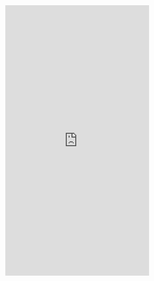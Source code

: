 <iframe  
height=850
width=90%
src="https://ks.wjx.top/vm/wFP6EwF.aspx"  
frameborder=0  
allowfullscreen>
</iframe>